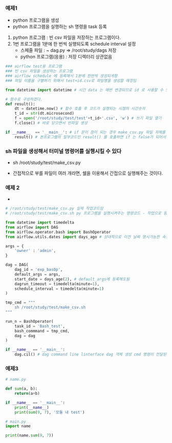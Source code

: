 ### 예제1

- python 프로그램을 생성
- python 프로그램을 실행하는 sh 명령을 task 등록

1. python 프로그램 : 빈 csv 파일을 저장하는 프로그램이다.
2. 1번 프로그램을 1분에 한 번씩 실행되도록 schedule interval 설정
    - 스페줄 파일 : ~ dag.py => /root/study/dags 저장
    - python 프로그램(응용) : 저장 디렉터리 상관없음

```py
### airflow test용 프로그램
### 빈 csv 파일을 생성하는 프로그램
### airflow schedule 에 등록해서 1분에 한번씩 생성되게함
### 파일 이름을 구별하기 위해서 test+id.csv로 파일명을 생성할 예정임

from datetime import datetime # 시간 data 는 매번 변경되므로 id 로 사용할 수 있다.

# 함수로 구성하겠다.
def result():
    dt = datetime.now() # 함수 호출 후 코드가 실행되는 시점의 시간숫자
    t_id = str(dt.microsecond)
    f = open('/root/study/test/test'+t_id+'.csv', 'w') # 쓰기 파일 열기
    f.close() # 바로 닫으면서 빈파일 생성

if __name__  == '__main__': # if 문이 참이 되는 경우 make_csv.py 파일 자체를 실행했을 때
    result() # 본프로그램의 일부코드인 result() 를 호출하면 if 는 false가 되어서 실행되지 않는다.
```

### sh 파일을 생성해서 터미널 명령어를 실행시킬 수 있다

- sh /root/study/test/make_csv.py

- 간접적으로 부를 파일이 여러 개라면, 쉘을 이용해서 간접으로 실행해주는 것이다.

### 예제 2

- 

```py
# /root/study/test/make_csv.py 실제 작업코드임
# /root/study/test/make_csv.sh py 프로그램을 실행시켜주는 명령코드 - 작업으로 등록해서 py가 실행되게 진행함

from datetime import timedelta
from airflow import DAG
from airflow.operator.bash import BashOperator
from airflow.utils.dates import days_ago # 상대적으로 이전 날짜 명시가능한 속성

args = {
    'owner' : 'admin',
}

dag = DAG(
    dag_id = 'exp_basOp',
    default_args = args,
    start_date = days_age(2), # default_args에 등록해도됨
    dagrun_timeout = timedelta(minute=1),
    schedule_interval = timedelta(minute=1)
)

tmp_cmd = """
    sh /root/study/test/make_csv.sh
"""

run_n = BashOperator(
    task_id = 'Bash_test',
    bash_commmand = tmp_cmd,
    dag = dag
)

if __name__ == '__main__':
    dag.cil() # dag command line linterface dag 객체 생성 cmd 명령이 전달된다.
```

### 예제3

```py
# name.py

def sum(a, b):
    return(a+b)

if __name__ == '__main__':
    print(__name__)
    print(sum(9, 7), '모듈 내 test')

# main.py
import name

print(name.sum(9, 7))
```
